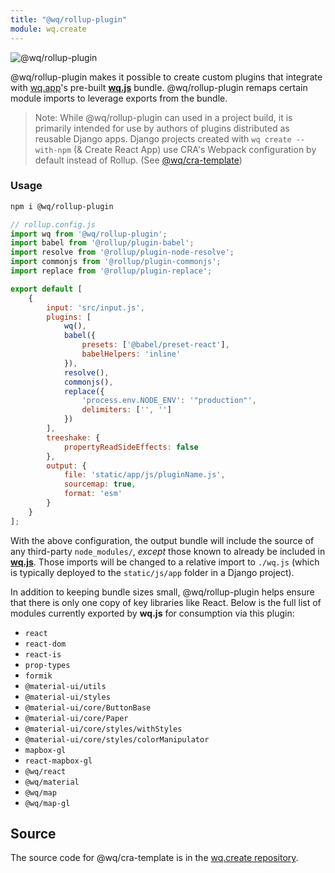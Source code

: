 ```yaml
---
title: "@wq/rollup-plugin"
module: wq.create
---
```


![@wq/rollup-plugin](https://wq.io/images/@wq/rollup-plugin.svg)

@wq/rollup-plugin makes it possible to create custom plugins that integrate with [wq.app]'s pre-built [**wq.js**][wq] bundle. @wq/rollup-plugin remaps certain module imports to leverage exports from the bundle.

> Note: While @wq/rollup-plugin can used in a project build, it is primarily intended for use by authors of plugins distributed as reusable Django apps. Django projects created with `wq create --with-npm` (& Create React App) use CRA's Webpack configuration by default instead of Rollup. (See [@wq/cra-template])

### Usage

```bash
npm i @wq/rollup-plugin
```

```javascript
// rollup.config.js
import wq from '@wq/rollup-plugin';
import babel from '@rollup/plugin-babel';
import resolve from '@rollup/plugin-node-resolve';
import commonjs from '@rollup/plugin-commonjs';
import replace from '@rollup/plugin-replace';

export default [
    {
        input: 'src/input.js',
        plugins: [
            wq(),
            babel({
                presets: ['@babel/preset-react'],
                babelHelpers: 'inline'
            }),
            resolve(),
            commonjs(),
            replace({
                'process.env.NODE_ENV': '"production"',
                delimiters: ['', '']
            })
        ],
        treeshake: {
            propertyReadSideEffects: false
        },
        output: {
            file: 'static/app/js/pluginName.js',
            sourcemap: true,
            format: 'esm'
        }
    }
];
```

With the above configuration, the output bundle will include the source of any third-party `node_modules/`, _except_ those known to already be included in [**wq.js**][wq]. Those imports will be changed to a relative import to `./wq.js` (which is typically deployed to the `static/js/app` folder in a Django project).

In addition to keeping bundle sizes small, @wq/rollup-plugin helps ensure that there is only one copy of key libraries like React. Below is the full list of modules currently exported by **wq.js** for consumption via this plugin:

-   `react`
-   `react-dom`
-   `react-is`
-   `prop-types`
-   `formik`
-   `@material-ui/utils`
-   `@material-ui/styles`
-   `@material-ui/core/ButtonBase`
-   `@material-ui/core/Paper`
-   `@material-ui/core/styles/withStyles`
-   `@material-ui/core/styles/colorManipulator`
-   `mapbox-gl`
-   `react-mapbox-gl`
-   `@wq/react`
-   `@wq/material`
-   `@wq/map`
-   `@wq/map-gl`

## Source

The source code for @wq/cra-template is in the [wq.create repository][source].

[source]: https://github.com/wq/wq.create/tree/main/packages/cra-template
[wq.app]: ../wq.app/index.md
[wq]: ../wq.md
[@wq/cra-template]: ./cra-template.md
